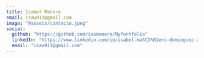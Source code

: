 ```yaml
---
title: Isabel Mañero
email: isaw911@gmail.com
image: "@assets/contacto.jpeg"
social:
  github: "https://github.com/isamanero/MyPortfolio"
  linkedIn: "https://www.linkedin.com/in/isabel-ma%C3%B1ero-dominguez-222498160/"
  email: "isaw911@gmail.com"
---
```

